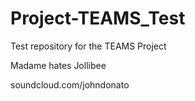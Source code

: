 Project-TEAMS_Test
===================

Test repository for the TEAMS Project

Madame hates Jollibee

soundcloud.com/johndonato
